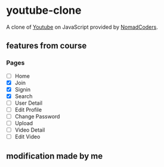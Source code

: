 # youtube-clone

A clone of [Youtube](https://www.youtube.com) on JavaScript provided by [NomadCoders](https://academy.nomadcoders.co/p/javascript-fullstack-from-zero-to-hero).

## features from course

### Pages

- [ ] Home
- [x] Join
- [x] Signin
- [x] Search
- [ ] User Detail
- [ ] Edit Profile
- [ ] Change Password
- [ ] Upload
- [ ] Video Detail
- [ ] Edit Video

## modification made by me
